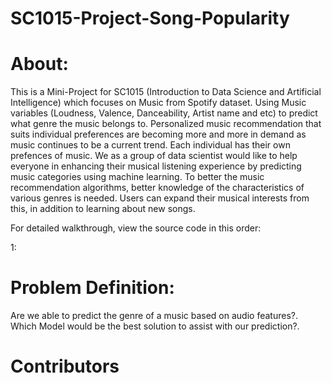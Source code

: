 # SC1015-Project-Song-Popularity

# About:

This is a Mini-Project for SC1015 (Introduction to Data Science and Artificial Intelligence) which focuses on Music from Spotify dataset. Using Music variables (Loudness, Valence, Danceability, Artist name and etc) to predict what genre the music belongs to. Personalized music recommendation that suits individual preferences are becoming more and more in demand as music continues to be a current trend. Each individual has their own prefences of music. We as a group of data scientist would like to help everyone in enhancing their musical listening experience by predicting music categories using machine learning. To better the music recommendation algorithms, better knowledge of the characteristics of various genres is needed. Users can expand their musical interests from this, in addition to learning about new songs. 

For detailed walkthrough, view the source code in this order: 

1: 

# Problem Definition:

Are we able to predict the genre of a music based on audio features?.  
Which Model would be the best solution to assist with our prediction?.

# Contributors

